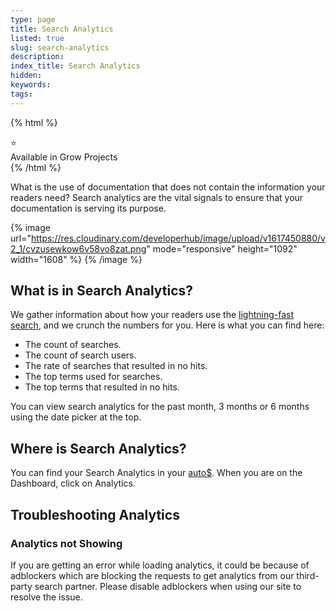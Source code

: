 ```yaml
---
type: page
title: Search Analytics
listed: true
slug: search-analytics
description: 
index_title: Search Analytics
hidden: 
keywords: 
tags: 
---
```


{% html %}
<div class="grow-border text-left">
<div class="grow-star">⭐</div>
    Available in Grow Projects
</div>
{% /html %}

What is the use of documentation that does not contain the information your readers need? Search analytics are the vital signals to ensure that your documentation is serving its purpose.

{% image url="https://res.cloudinary.com/developerhub/image/upload/v1617450880/v2_1/cvzusewkow6v58vo8zat.png" mode="responsive" height="1092" width="1608" %}
{% /image %}

## What is in Search Analytics?

We gather information about how your readers use the [lightning-fast search](/support-center/using-search), and we crunch the numbers for you. Here is what you can find here:

- The count of searches.
- The count of search users.
- The rate of searches that resulted in no hits.
- The top terms used for searches.
- The top terms that resulted in no hits.

You can view search analytics for the past month, 3 months or 6 months using the date picker at the top.

## Where is Search Analytics?

You can find your Search Analytics in your [auto$](/support-center/dashboard). When you are on the Dashboard, click on Analytics.

## Troubleshooting Analytics

### Analytics not Showing

If you are getting an error while loading analytics, it could be because of adblockers which are blocking the requests to get analytics from our third-party search partner. Please disable adblockers when using our site to resolve the issue.